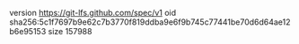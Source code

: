 version https://git-lfs.github.com/spec/v1
oid sha256:5c1f7697b9e62c7b3770f819ddba9e6f9b745c77441be70d6d64ae12b6e95153
size 157988
